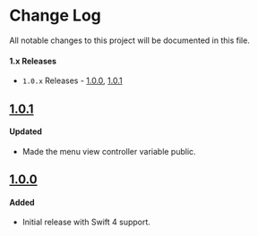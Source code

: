 # Change Log
All notable changes to this project will be documented in this file.

#### 1.x Releases
- `1.0.x` Releases - [1.0.0](#100), [1.0.1](#101)

## [1.0.1](https://github.com/skladek/SKMenuDrawerViewController/releases/tag/1.0.1)

#### Updated
- Made the menu view controller variable public.

## [1.0.0](https://github.com/skladek/SKMenuDrawerViewController/releases/tag/1.0.0)

#### Added
- Initial release with Swift 4 support.